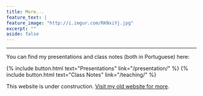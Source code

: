 ```yaml
---
title: More...
feature_text: |
feature_image: "http://i.imgur.com/RKNxiYj.jpg"
excerpt: ""
aside: false
---
```


___

You can find my presentations and class notes (both in Portuguese) here:

{% include button.html text="Presentations" link="/presentation/" %} {% include button.html text="Class Notes" link="/teaching/" %}

This website is under construction. [Visit my old website for more](https://sites.google.com/view/fstona/home).
